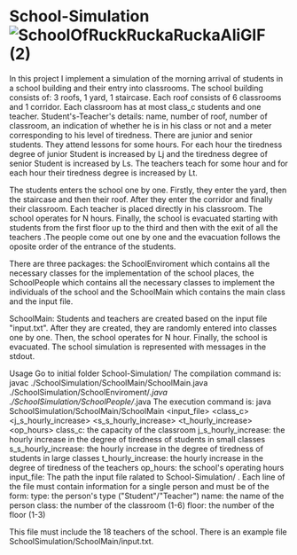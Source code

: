 # School-Simulation ![SchoolOfRuckRuckaRuckaAliGIF (2)](https://user-images.githubusercontent.com/61748649/215355005-f1a2e1d9-56e1-4142-a409-439dbb5dc5e5.gif)

In this project I implement a simulation of the morning arrival of students in a school building and their entry into classrooms. The school building consists of: 3 roofs, 1 yard, 1 staircase. Each roof consists of 6 classrooms and 1 corridor. Each classroom has at most class_c students and one teacher.
Student's-Teacher's details: name, number of roof, number of classroom, an indication of whether he is in his class or not and a meter corresponding to his level of tiredness.
There are junior and senior students. They attend lessons for some hours. For each hour the tiredness degree of junior Student is increased by Lj and the tiredness degree of senior Student is increased by Ls. The teachers teach for some hour and for each hour their tiredness degree is increased by Lt. 

The students enters the school one by one. Firstly, they enter the yard, then the staircase and then their roof. After they enter the corridor and finally their classroom. Each teacher is placed directly in his classroom. The school operates for N hours. Finally, the school is evacuated starting with students from the first floor up to the third and then with the exit of all the teachers .The people come out one by one and the evacuation follows the oposite order of the entrance of the students.

There are three packages: the SchoolEnviroment which contains all the necessary classes for the implementation of the school places,
the SchoolPeople which contains all the necessary classes to implement the individuals of the school and the SchoolMain which contains
the main class and the input file.

SchoolMain:
Students and teachers are created based on the input file "input.txt". After they are created, they are randomly entered into classes one by one. Then, the school 
operates for N hour. Finally, the school is evacuated. The school simulation is represented with messages in the stdout.

Usage
Go to initial folder School-Simulation/
The compilation command is:
javac ./SchoolSimulation/SchoolMain/SchoolMain.java ./SchoolSimulation/SchoolEnviroment/*.java ./SchoolSimulation/SchoolPeople/*.java
The execution command is: 
java SchoolSimulation/SchoolMain/SchoolMain <input_file> <class_c> <j_s_hourly_increase> <s_s_hourly_increase> <t_hourly_increase> <op_hours>
class_c: the capacity of the classroom
j_s_hourly_increase: the hourly increase in the degree of tiredness of students in small classes
s_s_hourly_increase: the hourly increase in the degree of tiredness of students in large classes 
t_hourly_increase: the hourly increase in the degree of tiredness of the teachers
op_hours: the school's operating hours
input_file: The path the input file ralated to School-Simulation/ . Each line of the file must contain information for a single person and must be of the form: 
<type> <name> <class> <floor> 
type: the person's type ("Student"/"Teacher")
name: the name of the person
class: the number of the classroom (1-6)
floor: the number of the floor (1-3)

This file must include the 18 teachers of the school.
There is an example file SchoolSimulation/SchoolMain/input.txt.
